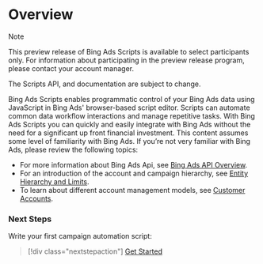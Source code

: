 # Overview

> [!NOTE]
> This preview release of Bing Ads Scripts is available to select participants only. For information about participating in the preview release program, please contact your account manager.
>
> The Scripts API, and documentation are subject to change.

Bing Ads Scripts enables programmatic control of your Bing Ads data using JavaScript in Bing Ads' browser-based script editor.  Scripts can automate common data workflow interactions and manage repetitive tasks.  With Bing Ads Scripts you can quickly and easily integrate with Bing Ads without the need for a significant up front financial investment. This content assumes some level of familiarity with Bing Ads. If you’re not very familiar with Bing Ads, please review the following topics:

- For more information about Bing Ads Api, see [Bing Ads API Overview](/bingads/guides/).
- For an introduction of the account and campaign hierarchy, see [Entity Hierarchy and Limits](/bingads/guides/entity-hierarchy-limits).
- To learn about different account management models, see [Customer Accounts](/bingads/guides/customer-accounts).

### Next Steps
Write your first campaign automation script:

> [!div class="nextstepaction"]
> [Get Started](./get-started.md)
